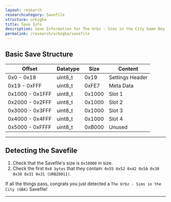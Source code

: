 ```yaml
---
layout: research
researchcategory: Savefile
structure: urbzgba
title: Save Info
description: Save Information for The Urbz - Sims in the City Game Boy Advance.
permalink: /research/urbzgba/savefile
---
```


## Basic Save Structure

| Offset          | Datatype | Size   | Content         |
| --------------- | -------- | ------ | --------------- |
| 0x0 - 0x18      | uint8_t  | 0x19   | Settings Header |
| 0x19 - 0xFFF    | uint8_t  | 0xFE7  | Meta Data       |
| 0x1000 - 0x1FFF | uint8_t  | 0x1000 | Slot 1          |
| 0x2000 - 0x2FFF | uint8_t  | 0x1000 | Slot 2          |
| 0x3000 - 0x3FFF | uint8_t  | 0x1000 | Slot 3          |
| 0x4000 - 0x4FFF | uint8_t  | 0x1000 | Slot 4          |
| 0x5000 - 0xFFFF | uint8_t  | 0xB000 | Unused          |

<hr>


## Detecting the Savefile
1. Check that the Savefile's size is `0x10000` in size.
2. Check the first `0x8 bytes` that they contain: `0x55 0x52 0x42 0x5A 0x30 0x30 0x31 0x31 (URBZ0011)`.

If all the things pass, congrats you just detected a `The Urbz - Sims in the City (GBA)` Savefile!
<hr>